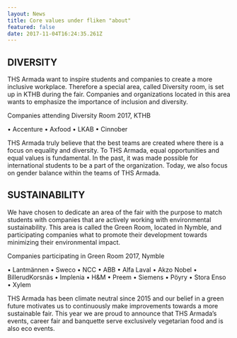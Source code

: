 ```yaml
---
layout: News
title: Core values under fliken "about"
featured: false
date: 2017-11-04T16:24:35.261Z
---
```

## DIVERSITY

THS Armada want to inspire students and companies to create a more inclusive workplace. Therefore a special area, called Diversity room, is set up in KTHB during the fair. Companies and organizations located in this area wants to emphasize the importance of inclusion and diversity.

Companies attending Diversity Room 2017, KTHB

• Accenture • Axfood • LKAB • Cinnober

THS Armada truly believe that the best teams are created where there is a focus on equality and diversity. To THS Armada, equal opportunities and equal values is fundamental. In the past, it was made possible for international students to be a part of the organization. Today, we also focus on gender balance within the teams of THS Armada.

## SUSTAINABILITY

We have chosen to dedicate an area of the fair with the purpose to match students with companies that are actively working with environmental sustainability. This area is called the Green Room, located in Nymble, and participating companies what to promote their development towards minimizing their environmental impact.

Companies participating in Green Room 2017, Nymble

• Lantmännen • Sweco • NCC • ABB • Alfa Laval • Akzo Nobel • BillerudKorsnäs • Implenia • H&M • Preem • Siemens • Pöyry • Stora Enso • Xylem

THS Armada has been climate neutral since 2015 and our belief in a green future motivates us to continuously make improvements towards a more sustainable fair. This year we are proud to announce that THS Armada’s events, career fair and banquette serve exclusively vegetarian food and is also eco events.
